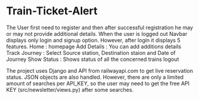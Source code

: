 # Train-Ticket-Alert
The User first need to register and then after successful registration he may or may not provide additional details.
When the user is logged out Navbar displays only login and signup option. However, after login it displays 5 features.
Home : homepage
Add Details : You can add additions details
Track Journey : Select Source station, Destination staion and Date of Journey
Show Status : Shows status of all the concerned trains
logout 


The project uses Django and API from railwayapi.com to get live reservation status. JSON objects are also handled. However, there are only a limited amount of searches per API_KEY, so the user may need to get the free API KEY (src/newsletter/views.py) after some searches.

